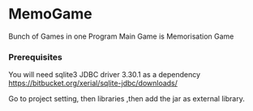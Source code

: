 # MemoGame
Bunch of Games in one Program
Main Game is Memorisation Game

### Prerequisites

You will need sqlite3 JDBC driver 3.30.1 as a dependency
https://bitbucket.org/xerial/sqlite-jdbc/downloads/

Go to project setting, then libraries ,then add the jar as external library.


